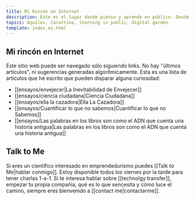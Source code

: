 ```yaml
---
title: Mi Rincón en Internet
description: Este es el lugar donde pienso y aprendo en público. Desde ciencia hasta tecnología e historia. 
topics: Aquiles, Carattino, learning in public, digital garden
template: index_es.html
---
```


## Mi rincón en Internet
Este sitio web puede ser navegado sólo siguiendo links. No hay "últimos artículos", ni sugerencias generadas algorítmicamente. Esta es una lista de artículos que he escrito que pueden disparar alguna curiosidad:

- [[ensayos/envejecer|La Inevitabilidad de Envejecer]]
- [[ensayos/ciencia ciudadana|Ciencia Ciudadana]]
- [[ensayos/ella la cazadora|Ella La Cazadora]]
- [[ensayos/Cuantificar lo que no sabemos|Cuantificar lo que no Sabemos]]
- [[ensayos/Las palabras en los libros son como el ADN que cuenta una historia antigua|Las palabras en los libros son como el ADN que cuenta una historia antigua]]

## Talk to Me
Si eres un científico interesado en emprendedurismo puedes [[Talk to Me|hablar conmigo]]. Estoy disponible todos los viernes por la tarde para tener charlas 1-a-1. Si te interesa hablar sobre [[technolgy transfer]], empezar tu propia compañía, qué es lo que sencesita y cómo luce el camino, siempre eres bienvenido a [[contact me|contactarme]]. 